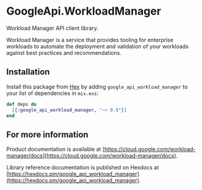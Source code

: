# GoogleApi.WorkloadManager

Workload Manager API client library.

Workload Manager is a service that provides tooling for enterprise workloads to automate the deployment and validation of your workloads against best practices and recommendations.

## Installation

Install this package from [Hex](https://hex.pm) by adding
`google_api_workload_manager` to your list of dependencies in `mix.exs`:

```elixir
def deps do
  [{:google_api_workload_manager, "~> 0.8"}]
end
```

## For more information

Product documentation is available at [https://cloud.google.com/workload-manager/docs](https://cloud.google.com/workload-manager/docs).

Library reference documentation is published on Hexdocs at
[https://hexdocs.pm/google_api_workload_manager](https://hexdocs.pm/google_api_workload_manager).
